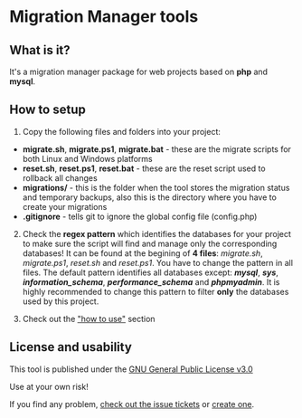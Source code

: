 # Migration Manager tools

## What is it?

It's a migration manager package for web projects based on **php** and **mysql**.

## How to setup

1. Copy the following files and folders into your project:

- **migrate.sh**, **migrate.ps1**, **migrate.bat** - these are the migrate scripts for both Linux and Windows platforms
- **reset.sh**, **reset.ps1**, **reset.bat** - these are the reset script used to rollback all changes
- **migrations/** - this is the folder when the tool stores the migration status and temporary backups, also this is the directory where you have to create your migrations
- **.gitignore** - tells git to ignore the global config file (config.php)

2. Check the **regex pattern** which identifies the databases for your project to make sure the script will find and manage only the corresponding databases!
It can be found at the begining of **4 files**: *migrate.sh*, *migrate.ps1*, *reset.sh* and *reset.ps1*. You have to change the pattern in all files.
The default pattern identifies all databases except: ***mysql***, ***sys***, ***information_schema***, ***performance_schema*** and ***phpmyadmin***.
It is highly recommended to change this pattern to filter **only** the databases used by this project.

3. Check out the ["how to use"](migrations/README.md) section

## License and usability

This tool is published under the [GNU General Public License v3.0](LICENSE)

Use at your own risk!

If you find any problem, [check out the issue tickets](https://github.com/tamas646/mm-tools/issues) or [create one](https://github.com/tamas646/mm-tools/issues/new).
